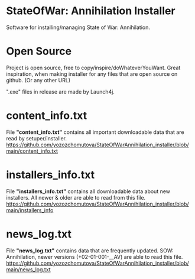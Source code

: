 # StateOfWar: Annihilation Installer
Software for installing/managing State of War: Annihilation. 

# Open Source
Project is open source, free to copy/inspire/doWhateverYouWant. Great inspiration, when making installer for any files that are open source on github. (Or any other URL)

".exe" files in release are made by Launch4j.

# content_info.txt
File <b>"content_info.txt"</b> contains all important downloadable data that are read by setuper/installer.
https://github.com/yozozchomutova/StateOfWarAnnihilation_installer/blob/main/content_info.txt

# installers_info.txt
File <b>"installers_info.txt"</b> contains all downloadable data about new installers. All newer & older are able to read from this file.
https://github.com/yozozchomutova/StateOfWarAnnihilation_installer/blob/main/installers_info

# news_log.txt
File <b>"news_log.txt"</b> contains data that are frequently updated. SOW: Annihilation, newer versions (+02-01-001-__AV) are able to read this file.
https://github.com/yozozchomutova/StateOfWarAnnihilation_installer/blob/main/news_log.txt
